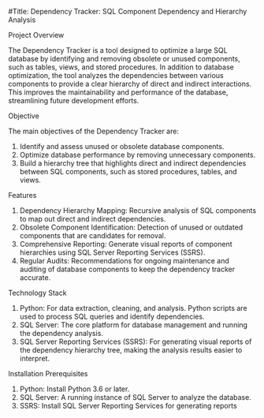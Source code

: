 #Title: Dependency Tracker: SQL Component Dependency and Hierarchy Analysis

Project Overview

The Dependency Tracker is a tool designed to optimize a large SQL database by identifying and removing obsolete or unused components, such as tables, views, and stored procedures. In addition to database optimization, the tool analyzes the dependencies between various components to provide a clear hierarchy of direct and indirect interactions. This improves the maintainability and performance of the database, streamlining future development efforts.

Objective

The main objectives of the Dependency Tracker are:

1. Identify and assess unused or obsolete database components.
2. Optimize database performance by removing unnecessary components.
3. Build a hierarchy tree that highlights direct and indirect dependencies between SQL components, such as stored procedures, tables, and views.

Features

1. Dependency Hierarchy Mapping: Recursive analysis of SQL components to map out direct and indirect dependencies.
2. Obsolete Component Identification: Detection of unused or outdated components that are candidates for removal.
3. Comprehensive Reporting: Generate visual reports of component hierarchies using SQL Server Reporting Services (SSRS).
4. Regular Audits: Recommendations for ongoing maintenance and auditing of database components to keep the dependency tracker accurate.

Technology Stack

1. Python: For data extraction, cleaning, and analysis. Python scripts are used to process SQL queries and identify dependencies.
2. SQL Server: The core platform for database management and running the dependency analysis.
3. SQL Server Reporting Services (SSRS): For generating visual reports of the dependency hierarchy tree, making the analysis results easier to interpret.

Installation Prerequisites
1. Python: Install Python 3.6 or later.
2. SQL Server: A running instance of SQL Server to analyze the database.
3. SSRS: Install SQL Server Reporting Services for generating reports
